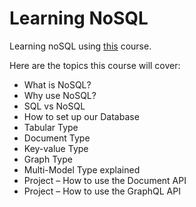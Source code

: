 # Learning NoSQL
Learning noSQL using [this](https://www.freecodecamp.org/news/learn-nosql-in-3-hours/) course.

Here are the topics this course will cover:

- What is NoSQL?
- Why use NoSQL?
- SQL vs NoSQL
- How to set up our Database
- Tabular Type
- Document Type
- Key-value Type
- Graph Type
- Multi-Model Type explained
- Project – How to use the Document API
- Project – How to use the GraphQL API